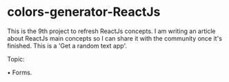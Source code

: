# colors-generator-ReactJs

This is the 9th project to refresh ReactJs concepts. I am writing an article about ReactJs main concepts so I can share it with the community once it's finished. This is a 'Get a random text app'.

Topic:

• Forms.
